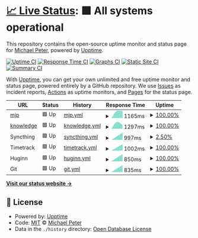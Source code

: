 # [📈 Live Status](https://Allaman.github.io/status): <!--live status--> **🟩 All systems operational**

This repository contains the open-source uptime monitor and status page for [Michael Peter](mijope.de), powered by [Upptime](https://github.com/upptime/upptime).

[![Uptime CI](https://github.com/koj-co/upptime/workflows/Uptime%20CI/badge.svg)](https://github.com/koj-co/upptime/actions?query=workflow%3A%22Uptime+CI%22)
[![Response Time CI](https://github.com/koj-co/upptime/workflows/Response%20Time%20CI/badge.svg)](https://github.com/koj-co/upptime/actions?query=workflow%3A%22Response+Time+CI%22)
[![Graphs CI](https://github.com/koj-co/upptime/workflows/Graphs%20CI/badge.svg)](https://github.com/koj-co/upptime/actions?query=workflow%3A%22Graphs+CI%22)
[![Static Site CI](https://github.com/koj-co/upptime/workflows/Static%20Site%20CI/badge.svg)](https://github.com/koj-co/upptime/actions?query=workflow%3A%22Static+Site+CI%22)
[![Summary CI](https://github.com/koj-co/upptime/workflows/Summary%20CI/badge.svg)](https://github.com/koj-co/upptime/actions?query=workflow%3A%22Summary+CI%22)

With [Upptime](https://upptime.js.org), you can get your own unlimited and free uptime monitor and status page, powered entirely by a GitHub repository. We use [Issues](https://github.com/Allaman/status/issues) as incident reports, [Actions](https://github.com/Allaman/status/actions) as uptime monitors, and [Pages](https://Allaman.github.io/status) for the status page.

<!--start: status pages-->
<!-- This summary is generated by Upptime (https://github.com/upptime/upptime) -->
<!-- Do not edit this manually, your changes will be overwritten -->
<!-- prettier-ignore -->
| URL | Status | History | Response Time | Uptime |
| --- | ------ | ------- | ------------- | ------ |
| <img alt="" src="https://favicons.githubusercontent.com/mijope.de" height="13"> [mjp](https://mijope.de) | 🟩 Up | [mjp.yml](https://github.com/Allaman/status/commits/master/history/mjp.yml) | <details><summary><img alt="Response time graph" src="./graphs/mjp/response-time-week.png" height="20"> 1165ms</summary><br><a href="https://Allaman.github.io/status/history/mjp"><img alt="Response time 1165" src="https://img.shields.io/endpoint?url=https%3A%2F%2Fraw.githubusercontent.com%2FAllaman%2Fstatus%2Fmaster%2Fapi%2Fmjp%2Fresponse-time.json"></a><br><a href="https://Allaman.github.io/status/history/mjp"><img alt="24-hour response time 1165" src="https://img.shields.io/endpoint?url=https%3A%2F%2Fraw.githubusercontent.com%2FAllaman%2Fstatus%2Fmaster%2Fapi%2Fmjp%2Fresponse-time-day.json"></a><br><a href="https://Allaman.github.io/status/history/mjp"><img alt="7-day response time 1165" src="https://img.shields.io/endpoint?url=https%3A%2F%2Fraw.githubusercontent.com%2FAllaman%2Fstatus%2Fmaster%2Fapi%2Fmjp%2Fresponse-time-week.json"></a><br><a href="https://Allaman.github.io/status/history/mjp"><img alt="30-day response time 1165" src="https://img.shields.io/endpoint?url=https%3A%2F%2Fraw.githubusercontent.com%2FAllaman%2Fstatus%2Fmaster%2Fapi%2Fmjp%2Fresponse-time-month.json"></a><br><a href="https://Allaman.github.io/status/history/mjp"><img alt="1-year response time 1165" src="https://img.shields.io/endpoint?url=https%3A%2F%2Fraw.githubusercontent.com%2FAllaman%2Fstatus%2Fmaster%2Fapi%2Fmjp%2Fresponse-time-year.json"></a></details> | <details><summary><a href="https://Allaman.github.io/status/history/mjp">100.00%</a></summary><a href="https://Allaman.github.io/status/history/mjp"><img alt="All-time uptime 100.00%" src="https://img.shields.io/endpoint?url=https%3A%2F%2Fraw.githubusercontent.com%2FAllaman%2Fstatus%2Fmaster%2Fapi%2Fmjp%2Fuptime.json"></a><br><a href="https://Allaman.github.io/status/history/mjp"><img alt="24-hour uptime 100.00%" src="https://img.shields.io/endpoint?url=https%3A%2F%2Fraw.githubusercontent.com%2FAllaman%2Fstatus%2Fmaster%2Fapi%2Fmjp%2Fuptime-day.json"></a><br><a href="https://Allaman.github.io/status/history/mjp"><img alt="7-day uptime 100.00%" src="https://img.shields.io/endpoint?url=https%3A%2F%2Fraw.githubusercontent.com%2FAllaman%2Fstatus%2Fmaster%2Fapi%2Fmjp%2Fuptime-week.json"></a><br><a href="https://Allaman.github.io/status/history/mjp"><img alt="30-day uptime 100.00%" src="https://img.shields.io/endpoint?url=https%3A%2F%2Fraw.githubusercontent.com%2FAllaman%2Fstatus%2Fmaster%2Fapi%2Fmjp%2Fuptime-month.json"></a><br><a href="https://Allaman.github.io/status/history/mjp"><img alt="1-year uptime 100.00%" src="https://img.shields.io/endpoint?url=https%3A%2F%2Fraw.githubusercontent.com%2FAllaman%2Fstatus%2Fmaster%2Fapi%2Fmjp%2Fuptime-year.json"></a></details>
| <img alt="" src="https://favicons.githubusercontent.com/knowledge.rootknecht.net" height="13"> [knowledge](https://knowledge.rootknecht.net) | 🟩 Up | [knowledge.yml](https://github.com/Allaman/status/commits/master/history/knowledge.yml) | <details><summary><img alt="Response time graph" src="./graphs/knowledge/response-time-week.png" height="20"> 1297ms</summary><br><a href="https://Allaman.github.io/status/history/knowledge"><img alt="Response time 1297" src="https://img.shields.io/endpoint?url=https%3A%2F%2Fraw.githubusercontent.com%2FAllaman%2Fstatus%2Fmaster%2Fapi%2Fknowledge%2Fresponse-time.json"></a><br><a href="https://Allaman.github.io/status/history/knowledge"><img alt="24-hour response time 1297" src="https://img.shields.io/endpoint?url=https%3A%2F%2Fraw.githubusercontent.com%2FAllaman%2Fstatus%2Fmaster%2Fapi%2Fknowledge%2Fresponse-time-day.json"></a><br><a href="https://Allaman.github.io/status/history/knowledge"><img alt="7-day response time 1297" src="https://img.shields.io/endpoint?url=https%3A%2F%2Fraw.githubusercontent.com%2FAllaman%2Fstatus%2Fmaster%2Fapi%2Fknowledge%2Fresponse-time-week.json"></a><br><a href="https://Allaman.github.io/status/history/knowledge"><img alt="30-day response time 1297" src="https://img.shields.io/endpoint?url=https%3A%2F%2Fraw.githubusercontent.com%2FAllaman%2Fstatus%2Fmaster%2Fapi%2Fknowledge%2Fresponse-time-month.json"></a><br><a href="https://Allaman.github.io/status/history/knowledge"><img alt="1-year response time 1297" src="https://img.shields.io/endpoint?url=https%3A%2F%2Fraw.githubusercontent.com%2FAllaman%2Fstatus%2Fmaster%2Fapi%2Fknowledge%2Fresponse-time-year.json"></a></details> | <details><summary><a href="https://Allaman.github.io/status/history/knowledge">100.00%</a></summary><a href="https://Allaman.github.io/status/history/knowledge"><img alt="All-time uptime 100.00%" src="https://img.shields.io/endpoint?url=https%3A%2F%2Fraw.githubusercontent.com%2FAllaman%2Fstatus%2Fmaster%2Fapi%2Fknowledge%2Fuptime.json"></a><br><a href="https://Allaman.github.io/status/history/knowledge"><img alt="24-hour uptime 100.00%" src="https://img.shields.io/endpoint?url=https%3A%2F%2Fraw.githubusercontent.com%2FAllaman%2Fstatus%2Fmaster%2Fapi%2Fknowledge%2Fuptime-day.json"></a><br><a href="https://Allaman.github.io/status/history/knowledge"><img alt="7-day uptime 100.00%" src="https://img.shields.io/endpoint?url=https%3A%2F%2Fraw.githubusercontent.com%2FAllaman%2Fstatus%2Fmaster%2Fapi%2Fknowledge%2Fuptime-week.json"></a><br><a href="https://Allaman.github.io/status/history/knowledge"><img alt="30-day uptime 100.00%" src="https://img.shields.io/endpoint?url=https%3A%2F%2Fraw.githubusercontent.com%2FAllaman%2Fstatus%2Fmaster%2Fapi%2Fknowledge%2Fuptime-month.json"></a><br><a href="https://Allaman.github.io/status/history/knowledge"><img alt="1-year uptime 100.00%" src="https://img.shields.io/endpoint?url=https%3A%2F%2Fraw.githubusercontent.com%2FAllaman%2Fstatus%2Fmaster%2Fapi%2Fknowledge%2Fuptime-year.json"></a></details>
| <img alt="" src="https://favicons.githubusercontent.com/null" height="13"> Syncthing | 🟩 Up | [syncthing.yml](https://github.com/Allaman/status/commits/master/history/syncthing.yml) | <details><summary><img alt="Response time graph" src="./graphs/syncthing/response-time-week.png" height="20"> 997ms</summary><br><a href="https://Allaman.github.io/status/history/syncthing"><img alt="Response time 997" src="https://img.shields.io/endpoint?url=https%3A%2F%2Fraw.githubusercontent.com%2FAllaman%2Fstatus%2Fmaster%2Fapi%2Fsyncthing%2Fresponse-time.json"></a><br><a href="https://Allaman.github.io/status/history/syncthing"><img alt="24-hour response time 997" src="https://img.shields.io/endpoint?url=https%3A%2F%2Fraw.githubusercontent.com%2FAllaman%2Fstatus%2Fmaster%2Fapi%2Fsyncthing%2Fresponse-time-day.json"></a><br><a href="https://Allaman.github.io/status/history/syncthing"><img alt="7-day response time 997" src="https://img.shields.io/endpoint?url=https%3A%2F%2Fraw.githubusercontent.com%2FAllaman%2Fstatus%2Fmaster%2Fapi%2Fsyncthing%2Fresponse-time-week.json"></a><br><a href="https://Allaman.github.io/status/history/syncthing"><img alt="30-day response time 997" src="https://img.shields.io/endpoint?url=https%3A%2F%2Fraw.githubusercontent.com%2FAllaman%2Fstatus%2Fmaster%2Fapi%2Fsyncthing%2Fresponse-time-month.json"></a><br><a href="https://Allaman.github.io/status/history/syncthing"><img alt="1-year response time 997" src="https://img.shields.io/endpoint?url=https%3A%2F%2Fraw.githubusercontent.com%2FAllaman%2Fstatus%2Fmaster%2Fapi%2Fsyncthing%2Fresponse-time-year.json"></a></details> | <details><summary><a href="https://Allaman.github.io/status/history/syncthing">2.50%</a></summary><a href="https://Allaman.github.io/status/history/syncthing"><img alt="All-time uptime 2.50%" src="https://img.shields.io/endpoint?url=https%3A%2F%2Fraw.githubusercontent.com%2FAllaman%2Fstatus%2Fmaster%2Fapi%2Fsyncthing%2Fuptime.json"></a><br><a href="https://Allaman.github.io/status/history/syncthing"><img alt="24-hour uptime 2.50%" src="https://img.shields.io/endpoint?url=https%3A%2F%2Fraw.githubusercontent.com%2FAllaman%2Fstatus%2Fmaster%2Fapi%2Fsyncthing%2Fuptime-day.json"></a><br><a href="https://Allaman.github.io/status/history/syncthing"><img alt="7-day uptime 2.50%" src="https://img.shields.io/endpoint?url=https%3A%2F%2Fraw.githubusercontent.com%2FAllaman%2Fstatus%2Fmaster%2Fapi%2Fsyncthing%2Fuptime-week.json"></a><br><a href="https://Allaman.github.io/status/history/syncthing"><img alt="30-day uptime 2.50%" src="https://img.shields.io/endpoint?url=https%3A%2F%2Fraw.githubusercontent.com%2FAllaman%2Fstatus%2Fmaster%2Fapi%2Fsyncthing%2Fuptime-month.json"></a><br><a href="https://Allaman.github.io/status/history/syncthing"><img alt="1-year uptime 2.50%" src="https://img.shields.io/endpoint?url=https%3A%2F%2Fraw.githubusercontent.com%2FAllaman%2Fstatus%2Fmaster%2Fapi%2Fsyncthing%2Fuptime-year.json"></a></details>
| <img alt="" src="https://favicons.githubusercontent.com/null" height="13"> Timetrack | 🟩 Up | [timetrack.yml](https://github.com/Allaman/status/commits/master/history/timetrack.yml) | <details><summary><img alt="Response time graph" src="./graphs/timetrack/response-time-week.png" height="20"> 1002ms</summary><br><a href="https://Allaman.github.io/status/history/timetrack"><img alt="Response time 1002" src="https://img.shields.io/endpoint?url=https%3A%2F%2Fraw.githubusercontent.com%2FAllaman%2Fstatus%2Fmaster%2Fapi%2Ftimetrack%2Fresponse-time.json"></a><br><a href="https://Allaman.github.io/status/history/timetrack"><img alt="24-hour response time 1002" src="https://img.shields.io/endpoint?url=https%3A%2F%2Fraw.githubusercontent.com%2FAllaman%2Fstatus%2Fmaster%2Fapi%2Ftimetrack%2Fresponse-time-day.json"></a><br><a href="https://Allaman.github.io/status/history/timetrack"><img alt="7-day response time 1002" src="https://img.shields.io/endpoint?url=https%3A%2F%2Fraw.githubusercontent.com%2FAllaman%2Fstatus%2Fmaster%2Fapi%2Ftimetrack%2Fresponse-time-week.json"></a><br><a href="https://Allaman.github.io/status/history/timetrack"><img alt="30-day response time 1002" src="https://img.shields.io/endpoint?url=https%3A%2F%2Fraw.githubusercontent.com%2FAllaman%2Fstatus%2Fmaster%2Fapi%2Ftimetrack%2Fresponse-time-month.json"></a><br><a href="https://Allaman.github.io/status/history/timetrack"><img alt="1-year response time 1002" src="https://img.shields.io/endpoint?url=https%3A%2F%2Fraw.githubusercontent.com%2FAllaman%2Fstatus%2Fmaster%2Fapi%2Ftimetrack%2Fresponse-time-year.json"></a></details> | <details><summary><a href="https://Allaman.github.io/status/history/timetrack">100.00%</a></summary><a href="https://Allaman.github.io/status/history/timetrack"><img alt="All-time uptime 100.00%" src="https://img.shields.io/endpoint?url=https%3A%2F%2Fraw.githubusercontent.com%2FAllaman%2Fstatus%2Fmaster%2Fapi%2Ftimetrack%2Fuptime.json"></a><br><a href="https://Allaman.github.io/status/history/timetrack"><img alt="24-hour uptime 100.00%" src="https://img.shields.io/endpoint?url=https%3A%2F%2Fraw.githubusercontent.com%2FAllaman%2Fstatus%2Fmaster%2Fapi%2Ftimetrack%2Fuptime-day.json"></a><br><a href="https://Allaman.github.io/status/history/timetrack"><img alt="7-day uptime 100.00%" src="https://img.shields.io/endpoint?url=https%3A%2F%2Fraw.githubusercontent.com%2FAllaman%2Fstatus%2Fmaster%2Fapi%2Ftimetrack%2Fuptime-week.json"></a><br><a href="https://Allaman.github.io/status/history/timetrack"><img alt="30-day uptime 100.00%" src="https://img.shields.io/endpoint?url=https%3A%2F%2Fraw.githubusercontent.com%2FAllaman%2Fstatus%2Fmaster%2Fapi%2Ftimetrack%2Fuptime-month.json"></a><br><a href="https://Allaman.github.io/status/history/timetrack"><img alt="1-year uptime 100.00%" src="https://img.shields.io/endpoint?url=https%3A%2F%2Fraw.githubusercontent.com%2FAllaman%2Fstatus%2Fmaster%2Fapi%2Ftimetrack%2Fuptime-year.json"></a></details>
| <img alt="" src="https://favicons.githubusercontent.com/null" height="13"> Huginn | 🟩 Up | [huginn.yml](https://github.com/Allaman/status/commits/master/history/huginn.yml) | <details><summary><img alt="Response time graph" src="./graphs/huginn/response-time-week.png" height="20"> 850ms</summary><br><a href="https://Allaman.github.io/status/history/huginn"><img alt="Response time 850" src="https://img.shields.io/endpoint?url=https%3A%2F%2Fraw.githubusercontent.com%2FAllaman%2Fstatus%2Fmaster%2Fapi%2Fhuginn%2Fresponse-time.json"></a><br><a href="https://Allaman.github.io/status/history/huginn"><img alt="24-hour response time 850" src="https://img.shields.io/endpoint?url=https%3A%2F%2Fraw.githubusercontent.com%2FAllaman%2Fstatus%2Fmaster%2Fapi%2Fhuginn%2Fresponse-time-day.json"></a><br><a href="https://Allaman.github.io/status/history/huginn"><img alt="7-day response time 850" src="https://img.shields.io/endpoint?url=https%3A%2F%2Fraw.githubusercontent.com%2FAllaman%2Fstatus%2Fmaster%2Fapi%2Fhuginn%2Fresponse-time-week.json"></a><br><a href="https://Allaman.github.io/status/history/huginn"><img alt="30-day response time 850" src="https://img.shields.io/endpoint?url=https%3A%2F%2Fraw.githubusercontent.com%2FAllaman%2Fstatus%2Fmaster%2Fapi%2Fhuginn%2Fresponse-time-month.json"></a><br><a href="https://Allaman.github.io/status/history/huginn"><img alt="1-year response time 850" src="https://img.shields.io/endpoint?url=https%3A%2F%2Fraw.githubusercontent.com%2FAllaman%2Fstatus%2Fmaster%2Fapi%2Fhuginn%2Fresponse-time-year.json"></a></details> | <details><summary><a href="https://Allaman.github.io/status/history/huginn">100.00%</a></summary><a href="https://Allaman.github.io/status/history/huginn"><img alt="All-time uptime 100.00%" src="https://img.shields.io/endpoint?url=https%3A%2F%2Fraw.githubusercontent.com%2FAllaman%2Fstatus%2Fmaster%2Fapi%2Fhuginn%2Fuptime.json"></a><br><a href="https://Allaman.github.io/status/history/huginn"><img alt="24-hour uptime 100.00%" src="https://img.shields.io/endpoint?url=https%3A%2F%2Fraw.githubusercontent.com%2FAllaman%2Fstatus%2Fmaster%2Fapi%2Fhuginn%2Fuptime-day.json"></a><br><a href="https://Allaman.github.io/status/history/huginn"><img alt="7-day uptime 100.00%" src="https://img.shields.io/endpoint?url=https%3A%2F%2Fraw.githubusercontent.com%2FAllaman%2Fstatus%2Fmaster%2Fapi%2Fhuginn%2Fuptime-week.json"></a><br><a href="https://Allaman.github.io/status/history/huginn"><img alt="30-day uptime 100.00%" src="https://img.shields.io/endpoint?url=https%3A%2F%2Fraw.githubusercontent.com%2FAllaman%2Fstatus%2Fmaster%2Fapi%2Fhuginn%2Fuptime-month.json"></a><br><a href="https://Allaman.github.io/status/history/huginn"><img alt="1-year uptime 100.00%" src="https://img.shields.io/endpoint?url=https%3A%2F%2Fraw.githubusercontent.com%2FAllaman%2Fstatus%2Fmaster%2Fapi%2Fhuginn%2Fuptime-year.json"></a></details>
| <img alt="" src="https://favicons.githubusercontent.com/null" height="13"> Git | 🟩 Up | [git.yml](https://github.com/Allaman/status/commits/master/history/git.yml) | <details><summary><img alt="Response time graph" src="./graphs/git/response-time-week.png" height="20"> 835ms</summary><br><a href="https://Allaman.github.io/status/history/git"><img alt="Response time 835" src="https://img.shields.io/endpoint?url=https%3A%2F%2Fraw.githubusercontent.com%2FAllaman%2Fstatus%2Fmaster%2Fapi%2Fgit%2Fresponse-time.json"></a><br><a href="https://Allaman.github.io/status/history/git"><img alt="24-hour response time 835" src="https://img.shields.io/endpoint?url=https%3A%2F%2Fraw.githubusercontent.com%2FAllaman%2Fstatus%2Fmaster%2Fapi%2Fgit%2Fresponse-time-day.json"></a><br><a href="https://Allaman.github.io/status/history/git"><img alt="7-day response time 835" src="https://img.shields.io/endpoint?url=https%3A%2F%2Fraw.githubusercontent.com%2FAllaman%2Fstatus%2Fmaster%2Fapi%2Fgit%2Fresponse-time-week.json"></a><br><a href="https://Allaman.github.io/status/history/git"><img alt="30-day response time 835" src="https://img.shields.io/endpoint?url=https%3A%2F%2Fraw.githubusercontent.com%2FAllaman%2Fstatus%2Fmaster%2Fapi%2Fgit%2Fresponse-time-month.json"></a><br><a href="https://Allaman.github.io/status/history/git"><img alt="1-year response time 835" src="https://img.shields.io/endpoint?url=https%3A%2F%2Fraw.githubusercontent.com%2FAllaman%2Fstatus%2Fmaster%2Fapi%2Fgit%2Fresponse-time-year.json"></a></details> | <details><summary><a href="https://Allaman.github.io/status/history/git">100.00%</a></summary><a href="https://Allaman.github.io/status/history/git"><img alt="All-time uptime 100.00%" src="https://img.shields.io/endpoint?url=https%3A%2F%2Fraw.githubusercontent.com%2FAllaman%2Fstatus%2Fmaster%2Fapi%2Fgit%2Fuptime.json"></a><br><a href="https://Allaman.github.io/status/history/git"><img alt="24-hour uptime 100.00%" src="https://img.shields.io/endpoint?url=https%3A%2F%2Fraw.githubusercontent.com%2FAllaman%2Fstatus%2Fmaster%2Fapi%2Fgit%2Fuptime-day.json"></a><br><a href="https://Allaman.github.io/status/history/git"><img alt="7-day uptime 100.00%" src="https://img.shields.io/endpoint?url=https%3A%2F%2Fraw.githubusercontent.com%2FAllaman%2Fstatus%2Fmaster%2Fapi%2Fgit%2Fuptime-week.json"></a><br><a href="https://Allaman.github.io/status/history/git"><img alt="30-day uptime 100.00%" src="https://img.shields.io/endpoint?url=https%3A%2F%2Fraw.githubusercontent.com%2FAllaman%2Fstatus%2Fmaster%2Fapi%2Fgit%2Fuptime-month.json"></a><br><a href="https://Allaman.github.io/status/history/git"><img alt="1-year uptime 100.00%" src="https://img.shields.io/endpoint?url=https%3A%2F%2Fraw.githubusercontent.com%2FAllaman%2Fstatus%2Fmaster%2Fapi%2Fgit%2Fuptime-year.json"></a></details>

<!--end: status pages-->

[**Visit our status website →**](https://Allaman.github.io/status)

## 📄 License

- Powered by: [Upptime](https://github.com/upptime/upptime)
- Code: [MIT](./LICENSE) © [Michael Peter](mijope.de)
- Data in the `./history` directory: [Open Database License](https://opendatacommons.org/licenses/odbl/1-0/)
